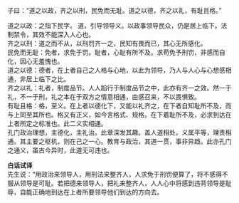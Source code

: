 子曰：“道之以政，齐之以刑，民免而无耻。道之以德，齐之以礼，有耻且格。”  

道之以政：之指下民字。 道，引导领导义。以政事领导民众，仍是居上临下。法制禁令，其效不能深入人心也。  
齐之以刑：道之而不从，以刑罚齐一之，民知有畏而已，其心无所感化。  
民免而无耻：免者，求免于罚。耻者，心耻有所不及。求苟免予刑罚，非感而自化，因心无羞愧也。  
道之以德：德者，在上者自己之人格与心地，以此为领导，乃人与人心与心想感相通，非居上临下之比。  
齐之以礼：礼者，制度品节。人人蹈行于制度品节之中，此亦有齐一之效。然一于礼，不一于刑，礼之本在于双方之情意相通，由感召来，不以畏惧致。  
有耻且格：格，至义。在上者以德化下，又能以礼齐之，在下者自知耻所不及，而与上同至其所也。格又有正义，如今言格式、规格。在下着耻所不及，必求到达在上者所定之标准也。此二义实相通。  
孔门政治理想，主德化，主礼治。此章深发其趣。盖人道相处，义属平等，理贵相通。其主要之枢机，则在己之一心。教育与政治，其道一贯，事非异趋。此亦孔门之通义，虽古今异时，此道无可违也。  

**白话试译**  
先生说：“用政治来领导人，用刑法来整齐人，人求免于刑罚便算了，将不感得不服从领导是可耻。若把德来领导人，把礼来整齐人，人人心中将感到违背领导是耻辱，自能正确地到达在上者所要领导他们到达的方向去。 
